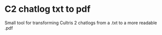 # C2 chatlog txt to pdf
 Small tool for transforming Cultris 2 chatlogs from a .txt to a more readable .pdf
